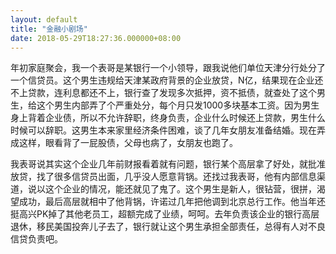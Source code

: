 ```yaml
---
layout: default
title: "金融小剧场"
date: 2018-05-29T18:27:36.000000+08:00
---
```


年初家庭聚会，我一个表哥是某银行一个小领导，跟我说他们单位天津分行处分了一个信贷员。这个男生违规给天津某政府背景的企业放贷，N亿，结果现在企业还不上贷款，连利息都还不上，银行查了发现多次抵押，资不抵债，就查处了这个男生，给这个男生内部弄了个严重处分，每个月只发1000多块基本工资。因为男生身上背着企业债，所以不允许辞职，终身负责，企业什么时候还上贷款，男生什么时候可以辞职。这男生本来家里经济条件困难，谈了几年女朋友准备结婚。现在弄成这样，眼看背了一屁股债，父母也病了，女朋友也跑了。 

我表哥说其实这个企业几年前财报看着就有问题，银行某个高层拿了好处，就批准放贷，找了很多信贷员出面，几乎没人愿意背锅。还找过我表哥，他有内部信息渠道，说以这个企业的情况，能还就见了鬼了。这个男生是新人，很钻营，很拼，渴望成功，最后高层就相中了他背锅，许诺过几年把他调到北京总行工作。他当年还挺高兴PK掉了其他老员工，超额完成了业绩，呵呵。去年负责该企业的银行高层退休，移民美国投奔儿子去了，银行就让这个男生承担全部责任，总得有人对不良信贷负责吧。 


